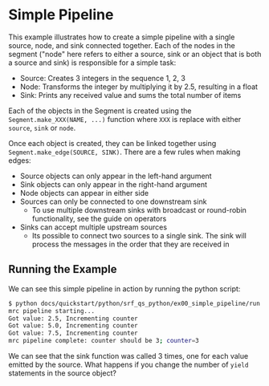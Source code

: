 # Simple Pipeline

This example illustrates how to create a simple pipeline with a single source, node, and sink connected together. Each of the nodes in the segment ("node" here refers to either a source, sink or an object that is both a source and sink) is responsible for a simple task:

- Source: Creates 3 integers in the sequence 1, 2, 3
- Node: Transforms the integer by multiplying it by 2.5, resulting in a float
- Sink: Prints any received value and sums the total number of items

Each of the objects in the Segment is created using the `Segment.make_XXX(NAME, ...)` function where `XXX` is replace with either `source`, `sink` or `node`.

Once each object is created, they can be linked together using `Segment.make_edge(SOURCE, SINK)`. There are a few rules when making edges:

- Source objects can only appear in the left-hand argument
- Sink objects can only appear in the right-hand argument
- Node objects can appear in either side
- Sources can only be connected to one downstream sink
  - To use multiple downstream sinks with broadcast or round-robin functionality, see the guide on operators
- Sinks can accept multiple upstream sources
  - Its possible to connect two sources to a single sink. The sink will process the messages in the order that they are received in

## Running the Example

We can see this simple pipeline in action by running the python script:

```bash
$ python docs/quickstart/python/srf_qs_python/ex00_simple_pipeline/run.py
mrc pipeline starting...
Got value: 2.5, Incrementing counter
Got value: 5.0, Incrementing counter
Got value: 7.5, Incrementing counter
mrc pipeline complete: counter should be 3; counter=3
```

We can see that the sink function was called 3 times, one for each value emitted by the source. What happens if you change the number of `yield` statements in the source object?
